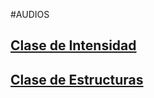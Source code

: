  #AUDIOS
 
## [Clase de Intensidad](https://archive.org/details/ClaseDeIntensidad) 
## [Clase de Estructuras](https://archive.org/details/ClaseEstructuras) 
